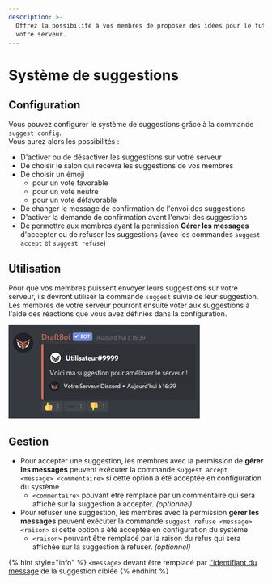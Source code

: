 ```yaml
---
description: >-
  Offrez la possibilité à vos membres de proposer des idées pour le futur de
  votre serveur.
---
```


# Système de suggestions

## Configuration

Vous pouvez configurer le système de suggestions grâce à la commande `suggest config`.\
Vous aurez alors les possibilités :&#x20;

* D'activer ou de désactiver les suggestions sur votre serveur
* De choisir le salon qui recevra les suggestions de vos membres
* De choisir un émoji&#x20;
  * pour un vote favorable
  * pour un vote neutre
  * pour un vote défavorable
* De changer le message de confirmation de l'envoi des suggestions
* D'activer la demande de confirmation avant l'envoi des suggestions
* De permettre aux membres ayant la permission **Gérer les messages** d'accepter ou de refuser les suggestions (avec les commandes `suggest accept` et `suggest refuse`)

## Utilisation

Pour que vos membres puissent envoyer leurs suggestions sur votre serveur, ils devront utiliser la commande `suggest` suivie de leur suggestion.\
Les membres de votre serveur pourront ensuite voter aux suggestions à l'aide des réactions que vous avez définies dans la configuration.

![Message envoyé dans votre salon dédié aux suggestions après qu'une suggestion ait été proposée.](<../.gitbook/assets/image (32).png>)

## Gestion

* Pour accepter une suggestion, les membres avec la permission de **gérer les messages** peuvent exécuter la commande `suggest accept <message> <commentaire>` si cette option a été acceptée en configuration du système
  * `<commentaire>` pouvant être remplacé par un commentaire qui sera affiché sur la suggestion à accepter. _(optionnel)_
* Pour refuser une suggestion, les membres avec la permission **gérer les messages** peuvent exécuter la commande `suggest refuse <message> <raison>` si cette option a été acceptée en configuration du système
  * `<raison>` pouvant être remplacé par la raison du refus qui sera affichée sur la suggestion à refuser. _(optionnel)_

{% hint style="info" %}
`<message>` devant être remplacé par [l'identifiant du message](https://docs.draftbot.fr/autres/recuperer-un-identifiant#message) de la suggestion ciblée
{% endhint %}

